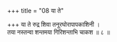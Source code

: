 +++
title = "08 या ते"

+++
या ते रुद्र शिवा तनूरघोरापापकाशिनी ।  
तया नस्तन्वा शन्तमया गिरिशन्ताभि चाकश ॥ ८ ॥